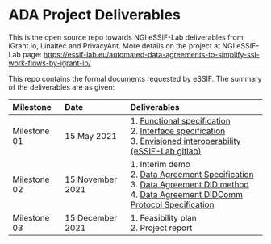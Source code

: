 # ADA Project Deliverables

This is the open source repo towards NGI eSSIF-Lab deliverables from iGrant.io, Linaltec and PrivacyAnt. More details on the project at NGI eSSIF-Lab page: https://essif-lab.eu/automated-data-agreements-to-simplify-ssi-work-flows-by-igrant-io/

This repo contains the formal documents requested by eSSIF. The summary of the deliverables are as given: 

| Milestone    	| Date             	| Deliverables                                                                                                                                	|
|:--------------	|:------------------|:---------------------------------------------------------------------------------------------------------------------------------------------	|
| Milestone 01 	| 15 May 2021      	| 1. [Functional specification](https://github.com/decentralised-dataexchange/automated-data-agreements/blob/main/docs/functional_specification.md)<br>2. [Interface specification](https://github.com/decentralised-dataexchange/automated-data-agreements/blob/main/docs/interface_specification.md) <br>3. [Envisioned interoperability (eSSIF-Lab gitlab)](https://gitlab.grnet.gr/essif-lab/infrastructure_2/igrantio/deliverables/-/blob/master/envisioned_interoperability_with_others.md)                            	|
| Milestone 02 	| 15 November 2021 	| 1. Interim demo<br>2. [Data Agreement Specification](https://github.com/decentralised-dataexchange/automated-data-agreements/blob/main/docs/data-agreement-specification.md)<br>3. [Data Agreement DID method](https://github.com/decentralised-dataexchange/automated-data-agreements/blob/main/docs/did-spec.md)<br>4. [Data Agreement DIDComm Protocol Specification](https://github.com/decentralised-dataexchange/automated-data-agreements/blob/main/docs/didcomm-protocol-spec.md) 	|
| Milestone 03 	| 15 December 2021 	| 1. Feasibility plan<br>2. Project report                                                                                                    	|
